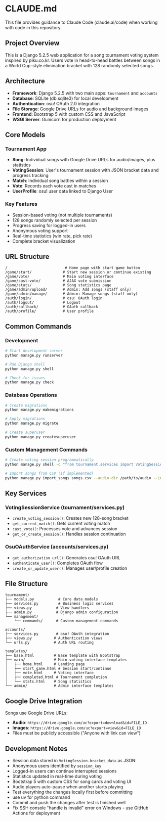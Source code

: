 # CLAUDE.md

This file provides guidance to Claude Code (claude.ai/code) when working with code in this repository.

## Project Overview

This is a Django 5.2.5 web application for a song tournament voting system inspired by piku.co.kr. Users vote in head-to-head battles between songs in a World Cup-style elimination bracket with 128 randomly selected songs.

## Architecture

- **Framework**: Django 5.2.5 with two main apps: `tournament` and `accounts`
- **Database**: SQLite (db.sqlite3) for local development
- **Authentication**: osu! OAuth 2.0 integration
- **File Storage**: Google Drive URLs for audio and background images
- **Frontend**: Bootstrap 5 with custom CSS and JavaScript
- **WSGI Server**: Gunicorn for production deployment

## Core Models

### Tournament App
- **Song**: Individual songs with Google Drive URLs for audio/images, plus statistics
- **VotingSession**: User's tournament session with JSON bracket data and progress tracking
- **Match**: Individual song battles within a session
- **Vote**: Records each vote cast in matches
- **UserProfile**: osu! user data linked to Django User

### Key Features
- Session-based voting (not multiple tournaments)
- 128 songs randomly selected per session
- Progress saving for logged-in users
- Anonymous voting support
- Real-time statistics (win rate, pick rate)
- Complete bracket visualization

## URL Structure

```
/                          # Home page with start game button
/game/start/              # Start new session or continue existing
/game/vote/               # Main voting interface
/game/cast-vote/          # AJAX vote submission
/game/stats/              # Song statistics page
/game/admin/upload/       # Admin: Add songs (staff only)
/game/admin/manage/       # Admin: Manage songs (staff only)
/auth/login/              # osu! OAuth login
/auth/logout/             # Logout
/auth/callback/           # OAuth callback
/auth/profile/            # User profile
```

## Common Commands

### Development
```bash
# Start development server
python manage.py runserver

# Run Django shell
python manage.py shell

# Check for issues
python manage.py check
```

### Database Operations
```bash
# Create migrations
python manage.py makemigrations

# Apply migrations
python manage.py migrate

# Create superuser
python manage.py createsuperuser
```

### Custom Management Commands
```bash
# Create voting session programmatically
python manage.py shell -c "from tournament.services import VotingSessionService; VotingSessionService.create_voting_session()"

# Import songs from CSV (if implemented)
python manage.py import_songs songs.csv --audio-dir /path/to/audio --image-dir /path/to/images
```

## Key Services

### VotingSessionService (tournament/services.py)
- `create_voting_session()`: Creates new 128-song bracket
- `get_current_match()`: Gets current voting match
- `cast_vote()`: Processes vote and advances session
- `get_or_create_session()`: Handles session continuation

### OsuOAuthService (accounts/services.py)
- `get_authorization_url()`: Generates osu! OAuth URL
- `authenticate_user()`: Completes OAuth flow
- `create_or_update_user()`: Manages user/profile creation

## File Structure

```
tournament/
├── models.py           # Core data models
├── services.py         # Business logic services
├── views.py           # View handlers
├── admin.py           # Django admin configuration
└── management/
    └── commands/      # Custom management commands

accounts/
├── services.py        # osu! OAuth integration
├── views.py          # Authentication views
└── urls.py           # Auth URL routing

templates/
├── base.html         # Base template with Bootstrap
├── main/             # Main voting interface templates
│   ├── home.html     # Landing page
│   ├── start_game.html # Session start/continue
│   ├── vote.html     # Voting interface
│   ├── completed.html # Tournament completion
│   └── stats.html    # Song statistics
└── admin/            # Admin interface templates
```

## Google Drive Integration

Songs use Google Drive URLs:
- **Audio**: `https://drive.google.com/uc?export=download&id=FILE_ID`
- **Images**: `https://drive.google.com/uc?export=view&id=FILE_ID`
- Files must be publicly accessible ("Anyone with link can view")

## Development Notes

- Session data stored in `VotingSession.bracket_data` as JSON
- Anonymous users identified by `session_key`
- Logged-in users can continue interrupted sessions
- Statistics updated in real-time during voting
- Bootstrap 5 with custom CSS for song cards and voting UI
- Audio players auto-pause when another starts playing
- Test everything the changes locally first before committing
- use uv for python command
- Commit and push the changes after test is finished well
- Fix SSH console "handle is invalid" error on Windows - use GitHub Actions for deployment